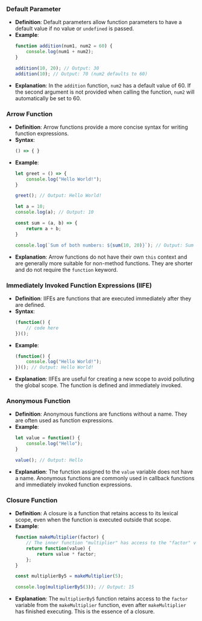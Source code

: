 ### Default Parameter

- **Definition**: Default parameters allow function parameters to have a default value if no value or `undefined` is passed.
- **Example**:
  ```javascript
  function addition(num1, num2 = 60) {
      console.log(num1 + num2);
  }

  addition(10, 20); // Output: 30
  addition(10); // Output: 70 (num2 defaults to 60)
  ```
- **Explanation**: In the `addition` function, `num2` has a default value of 60. If the second argument is not provided when calling the function, `num2` will automatically be set to 60.

### Arrow Function

- **Definition**: Arrow functions provide a more concise syntax for writing function expressions.
- **Syntax**:
  ```javascript
  () => { }
  ```
- **Example**:
  ```javascript
  let greet = () => {
      console.log("Hello World!");
  }

  greet(); // Output: Hello World!

  let a = 10;
  console.log(a); // Output: 10

  const sum = (a, b) => {
      return a + b;
  }

  console.log(`Sum of both numbers: ${sum(10, 20)}`); // Output: Sum of both numbers: 30
  ```
- **Explanation**: Arrow functions do not have their own `this` context and are generally more suitable for non-method functions. They are shorter and do not require the `function` keyword.

### Immediately Invoked Function Expressions (IIFE)

- **Definition**: IIFEs are functions that are executed immediately after they are defined.
- **Syntax**:
  ```javascript
  (function() {
      // code here
  })();
  ```
- **Example**:
  ```javascript
  (function() {
      console.log("Hello World!");
  })(); // Output: Hello World!
  ```
- **Explanation**: IIFEs are useful for creating a new scope to avoid polluting the global scope. The function is defined and immediately invoked.

### Anonymous Function

- **Definition**: Anonymous functions are functions without a name. They are often used as function expressions.
- **Example**:
  ```javascript
  let value = function() {
      console.log("Hello");
  }

  value(); // Output: Hello
  ```
- **Explanation**: The function assigned to the `value` variable does not have a name. Anonymous functions are commonly used in callback functions and immediately invoked function expressions.

### Closure Function

- **Definition**: A closure is a function that retains access to its lexical scope, even when the function is executed outside that scope.
- **Example**:
  ```javascript
  function makeMultiplier(factor) {
      // The inner function "multiplier" has access to the "factor" variable
      return function(value) {
          return value * factor;
      };
  }

  const multiplierBy5 = makeMultiplier(5);

  console.log(multiplierBy5(3)); // Output: 15
  ```
- **Explanation**: The `multiplierBy5` function retains access to the `factor` variable from the `makeMultiplier` function, even after `makeMultiplier` has finished executing. This is the essence of a closure.

